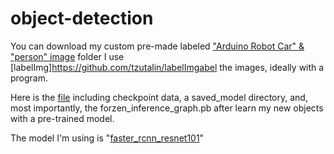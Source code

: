 # object-detection

You can download my custom pre-made labeled ["Arduino Robot Car" & "person" image](https://goo.gl/PcS5Zs) folder
I use [labelImg]https://github.com/tzutalin/labelImgabel the images, ideally with a program.  

Here is the [file](https://goo.gl/jfdoF2) including checkpoint data, a saved_model directory, and, most importantly, the forzen_inference_graph.pb after   learn my new objects with a pre-trained model.

The model I'm using is "[faster_rcnn_resnet101](https://goo.gl/hYJg6z)" 

